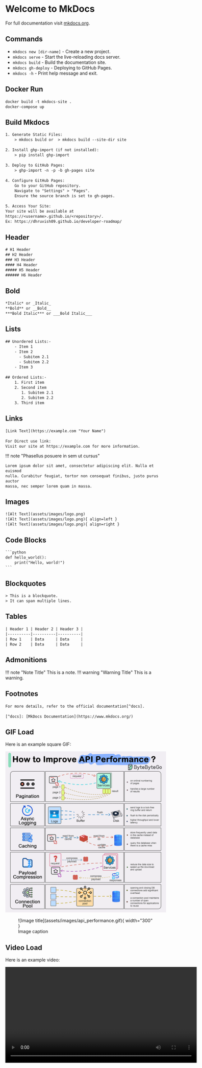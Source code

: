 # Welcome to MkDocs

For full documentation visit [mkdocs.org](https://www.mkdocs.org).


## Commands

* `mkdocs new [dir-name]` - Create a new project.
* `mkdocs serve` - Start the live-reloading docs server.
* `mkdocs build` - Build the documentation site.
* `mkdocs gh-deploy` - Deploying to GitHub Pages.      
* `mkdocs -h` - Print help message and exit.

## Docker Run
    docker build -t mkdocs-site .
    docker-compose up

## Build Mkdocs
    1. Generate Static Files:
        > mkdocs build or  > mkdocs build --site-dir site  

    2. Install ghp-import (if not installed):
        > pip install ghp-import

    3. Deploy to GitHub Pages:
        > ghp-import -n -p -b gh-pages site

    4. Configure GitHub Pages:
        Go to your GitHub repository.
        Navigate to "Settings" > "Pages".
        Ensure the source branch is set to gh-pages.

    5. Access Your Site:
    Your site will be available at https://<username>.github.io/<repository>/.
    Ex: https://dhruvish09.github.io/developer-roadmap/

## Header

    # H1 Header
    ## H2 Header
    ### H3 Header
    #### H4 Header
    ##### H5 Header
    ###### H6 Header

## Bold

    *Italic* or _Italic_
    **Bold** or __Bold__
    ***Bold Italic*** or ___Bold Italic___


## Lists

    ## Unordered Lists:-
        - Item 1
        - Item 2
          - Subitem 2.1
          - Subitem 2.2
        - Item 3

    ## Ordered Lists:-
        1. First item
        2. Second item
           1. Subitem 2.1
           2. Subitem 2.2
        3. Third item

## Links
    [Link Text](https://example.com "Your Name")

    For Direct use link:
    Visit our site at https://example.com for more information.

!!! note "Phasellus posuere in sem ut cursus"

    Lorem ipsum dolor sit amet, consectetur adipiscing elit. Nulla et euismod
    nulla. Curabitur feugiat, tortor non consequat finibus, justo purus auctor
    massa, nec semper lorem quam in massa.

## Images
    ![Alt Text](assets/images/logo.png)
    ![Alt Text](assets/images/logo.png){ align=left }
    ![Alt Text](assets/images/logo.png){ align=right }

    

## Code Blocks

    ```python
    def hello_world():
        print("Hello, world!")
    ```

## Blockquotes
    > This is a blockquote.
    > It can span multiple lines.

## Tables
    | Header 1 | Header 2 | Header 3 |
    |----------|----------|----------|
    | Row 1    | Data     | Data     |
    | Row 2    | Data     | Data     |

## Admonitions

!!! note "Note Title"
    This is a note.
!!! warning "Warning Title"
    This is a warning.

## Footnotes

    For more details, refer to the official documentation[^docs].

    [^docs]: [MkDocs Documentation](https://www.mkdocs.org/)

## GIF Load

Here is an example square GIF:

<img src="assets/images/api_performance.gif" alt="Example GIF" class="square-image">

<figure markdown="span">
  ![Image title](assets/images/api_performance.gif){ width="300" }
  <figcaption>Image caption</figcaption>
</figure>

## Video Load

Here is an example video:

<video width="600" controls>
  <source src="assets/videos/hacker.mp4" type="video/mp4">
  Your browser does not support the video tag.
</video>
